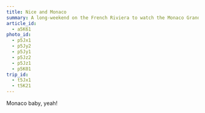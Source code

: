 ```yaml
---
title: Nice and Monaco
summary: A long-weekend on the French Riviera to watch the Monaco Grand Prix.
article_id:
  - a5K61
photo_id:
  - p5Jx1
  - p5Jy2
  - p5Jy1
  - p5Jz2
  - p5Jz1
  - p5K01
trip_id:
  - t5Jx1
  - t5K21
---
```


Monaco baby, yeah!
